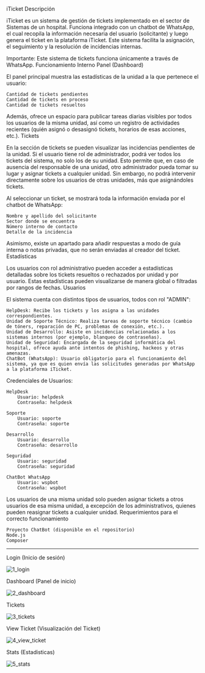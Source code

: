 iTicket
Descripción

iTicket es un sistema de gestión de tickets implementado en el sector de Sistemas de un hospital. Funciona integrado con un chatbot de WhatsApp, el cual recopila la información necesaria del usuario (solicitante) y luego genera el ticket en la plataforma iTicket. Este sistema facilita la asignación, el seguimiento y la resolución de incidencias internas.

Importante: Este sistema de tickets funciona únicamente a través de WhatsApp.
Funcionamiento Interno
Panel (Dashboard)

El panel principal muestra las estadísticas de la unidad a la que pertenece el usuario:

    Cantidad de tickets pendientes
    Cantidad de tickets en proceso
    Cantidad de tickets resueltos

Además, ofrece un espacio para publicar tareas diarias visibles por todos los usuarios de la misma unidad, así como un registro de actividades recientes (quién asignó o desasignó tickets, horarios de esas acciones, etc.).
Tickets

En la sección de tickets se pueden visualizar las incidencias pendientes de la unidad. Si el usuario tiene rol de administrador, podrá ver todos los tickets del sistema, no solo los de su unidad. Esto permite que, en caso de ausencia del responsable de una unidad, otro administrador pueda tomar su lugar y asignar tickets a cualquier unidad. Sin embargo, no podrá intervenir directamente sobre los usuarios de otras unidades, más que asignándoles tickets.

Al seleccionar un ticket, se mostrará toda la información enviada por el chatbot de WhatsApp:

    Nombre y apellido del solicitante
    Sector donde se encuentra
    Número interno de contacto
    Detalle de la incidencia

Asimismo, existe un apartado para añadir respuestas a modo de guía interna o notas privadas, que no serán enviadas al creador del ticket.
Estadísticas

Los usuarios con rol administrativo pueden acceder a estadísticas detalladas sobre los tickets resueltos o rechazados por unidad y por usuario. Estas estadísticas pueden visualizarse de manera global o filtradas por rangos de fechas.
Usuarios

El sistema cuenta con distintos tipos de usuarios, todos con rol "ADMIN":

    HelpDesk: Recibe los tickets y los asigna a las unidades correspondientes.
    Unidad de Soporte Técnico: Realiza tareas de soporte técnico (cambio de tóners, reparación de PC, problemas de conexión, etc.).
    Unidad de Desarrollo: Asiste en incidencias relacionadas a los sistemas internos (por ejemplo, blanqueo de contraseñas).
    Unidad de Seguridad: Encargada de la seguridad informática del hospital, ofrece ayuda ante intentos de phishing, hackeos y otras amenazas.
    ChatBot (WhatsApp): Usuario obligatorio para el funcionamiento del sistema, ya que es quien envía las solicitudes generadas por WhatsApp a la plataforma iTicket.

Credenciales de Usuarios:

    HelpDesk
        Usuario: helpdesk
        Contraseña: helpdesk

    Soporte
        Usuario: soporte
        Contraseña: soporte

    Desarrollo
        Usuario: desarrollo
        Contraseña: desarrollo

    Seguridad
        Usuario: seguridad
        Contraseña: seguridad

    ChatBot WhatsApp
        Usuario: wspbot
        Contraseña: wspbot

Los usuarios de una misma unidad solo pueden asignar tickets a otros usuarios de esa misma unidad, a excepción de los administrativos, quienes pueden reasignar tickets a cualquier unidad.
Requerimientos para el correcto funcionamiento

    Proyecto ChatBot (disponible en el repositorio)
    Node.js
    Composer

_____________________________________________________________________________________________________________________________________________________________________________________________________

Login (Inicio de sesión)

![1_login](https://github.com/user-attachments/assets/91490ad2-4e01-4f1a-ae03-761c9b6e9537)

Dashboard (Panel de inicio)

![2_dashboard](https://github.com/user-attachments/assets/6569f58b-dd50-4591-b8a3-42c74ae97d10)

Tickets

![3_tickets](https://github.com/user-attachments/assets/3c3a3f0b-00e1-4a66-8c4d-df9fc0277bd9)

View Ticket (Visualización del Ticket)

![4_view_ticket](https://github.com/user-attachments/assets/d13a45fc-d322-473b-8556-89da629aaa97)

Stats (Estadisticas)

![5_stats](https://github.com/user-attachments/assets/409dc638-4ef8-4883-8129-333ebbeae6b1)



